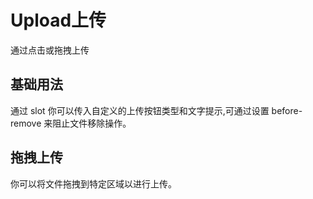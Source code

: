 # Upload上传

通过点击或拖拽上传

## 基础用法

通过 slot 你可以传入自定义的上传按钮类型和文字提示,可通过设置 before-remove 来阻止文件移除操作。

<demo vue="../example/upload/Basic.vue"/>

## 拖拽上传

你可以将文件拖拽到特定区域以进行上传。
<demo vue="../example/upload/Drag.vue"/>

